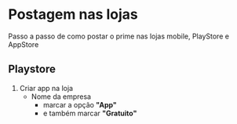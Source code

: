 # Postagem nas lojas

Passo a passo de como postar o prime nas lojas mobile, PlayStore e AppStore

## Playstore

1. Criar app na loja
   - Nome da empresa
     - marcar a opção **"App"**
      - e também marcar **"Gratuito"**
